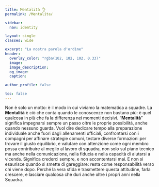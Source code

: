 ```yaml
---
title: Mentalità 👌
permalink: /Mentalita/

sidebar:
  nav: identity

layout: single
classes: wide

excerpt: "La nostra parola d'ordine"
header:
  overlay_color: "rgba(102, 102, 102, 0.33)"
  image:
  image_description:
  og_image:
  caption:

author_profile: false

toc: false
---
```


Non è solo un motto: è il modo in cui viviamo la matematica a squadre. La **Mentalità** è ciò che conta quando le conoscenze non bastano più: è quel qualcosa in più che fa la differenza nei momenti decisivi. “**Mentalità**” significa impegnarsi sempre un passo oltre le proprie possibilità, anche quando nessuno guarda. Vuol dire dedicare tempo alla preparazione individuale anche fuori dagli allenamenti ufficiali, confrontarsi con i compagni per affinare strategie comuni, testare diverse formazioni per trovare il giusto equilibrio, e valutare con attenzione come ogni membro possa contribuire al meglio al lavoro di squadra, non solo sul piano tecnico ma anche nella comunicazione, nella fiducia e nella capacità di aiutarsi a vicenda. Significa crederci sempre, e non accontentarsi mai. E non si esaurisce quando si smette di gareggiare: resta come responsabilità verso chi viene dopo. Perché la vera sfida è trasmettere questa attitudine, farla crescere, e lasciare qualcosa che duri anche oltre i propri anni nella Squadra.